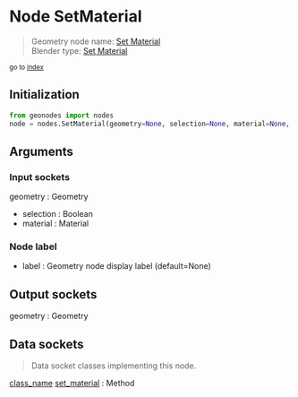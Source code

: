 
# Node SetMaterial

> Geometry node name: [Set Material](https://docs.blender.org/manual/en/latest/modeling/geometry_nodes/material/set_material.html)<br>
  Blender type: [Set Material](https://docs.blender.org/api/current/bpy.types.GeometryNodeSetMaterial.html)
  
<sub>go to [index](/docs/index.md)</sub>

## Initialization

```python
from geonodes import nodes
node = nodes.SetMaterial(geometry=None, selection=None, material=None, label=None)
```



## Arguments


### Input sockets

geometry : Geometry
- selection : Boolean
- material : Material

### Node label

- label : Geometry node display label (default=None)

## Output sockets

geometry : Geometry

## Data sockets

> Data socket classes implementing this node.
  
[class_name](docs/sockets/Geometry.md) [set_material](docs/sockets/Geometry.md#set_material) : Method

